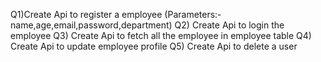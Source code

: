 Q1)Create Api to register a employee (Parameters:-name,age,email,password,department)
Q2) Create Api to login the employee
Q3) Create Api to fetch all the employee in employee table
Q4) Create Api to update employee profile
Q5) Create Api to delete a user


